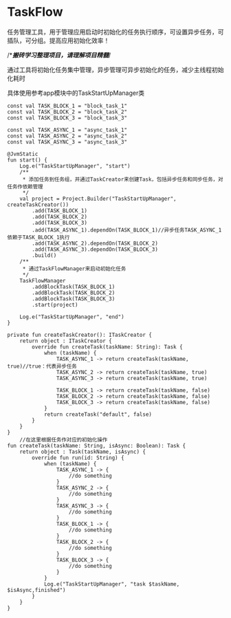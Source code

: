 # TaskFlow
任务管理工具，用于管理应用启动时初始化的任务执行顺序，可设置异步任务，可插队，可分组。提高应用初始化效率！

/********搬砖学习整理项目，请理解项目精髓*******/

通过工具将初始化任务集中管理，异步管理可异步初始化的任务，减少主线程初始化耗时

具体使用参考app模块中的TaskStartUpManager类




    const val TASK_BLOCK_1 = "block_task_1"
    const val TASK_BLOCK_2 = "block_task_2"
    const val TASK_BLOCK_3 = "block_task_3"

    const val TASK_ASYNC_1 = "async_task_1"
    const val TASK_ASYNC_2 = "async_task_2"
    const val TASK_ASYNC_3 = "async_task_3"

    @JvmStatic
    fun start() {
        Log.e("TaskStartUpManager", "start")
        /**
         * 添加任务到任务组，并通过TaskCreator来创建Task，包括异步任务和同步任务，对任务作依赖管理
         */
        val project = Project.Builder("TaskStartUpManager", createTaskCreator())
            .add(TASK_BLOCK_1)
            .add(TASK_BLOCK_2)
            .add(TASK_BLOCK_3)
            .add(TASK_ASYNC_1).dependOn(TASK_BLOCK_1)//异步任务TASK_ASYNC_1依赖于TASK_BLOCK_1执行
            .add(TASK_ASYNC_2).dependOn(TASK_BLOCK_2)
            .add(TASK_ASYNC_3).dependOn(TASK_BLOCK_3)
            .build()
        /**
         * 通过TaskFlowManager来启动初始化任务
         */
        TaskFlowManager
            .addBlockTask(TASK_BLOCK_1)
            .addBlockTask(TASK_BLOCK_2)
            .addBlockTask(TASK_BLOCK_3)
            .start(project)

        Log.e("TaskStartUpManager", "end")
    }

    private fun createTaskCreator(): ITaskCreator {
        return object : ITaskCreator {
            override fun createTask(taskName: String): Task {
                when (taskName) {
                    TASK_ASYNC_1 -> return createTask(taskName, true)//true：代表异步任务
                    TASK_ASYNC_2 -> return createTask(taskName, true)
                    TASK_ASYNC_3 -> return createTask(taskName, true)

                    TASK_BLOCK_1 -> return createTask(taskName, false)
                    TASK_BLOCK_2 -> return createTask(taskName, false)
                    TASK_BLOCK_3 -> return createTask(taskName, false)
                }
                return createTask("default", false)
            }
        }
    }
		//在这里根据任务作对应的初始化操作
    fun createTask(taskName: String, isAsync: Boolean): Task {
        return object : Task(taskName, isAsync) {
            override fun run(id: String) {
                when (taskName) {
                    TASK_ASYNC_1 -> {
                        //do something
                    }
                    TASK_ASYNC_2 -> {
                        //do something
                    }
                    TASK_ASYNC_3 -> {
                        //do something
                    }
                    TASK_BLOCK_1 -> {
                        //do something
                    }
                    TASK_BLOCK_2 -> {
                        //do something
                    }
                    TASK_BLOCK_3 -> {
                        //do something
                    }
                }
                Log.e("TaskStartUpManager", "task $taskName, $isAsync,finished")
            }
        }
    }

